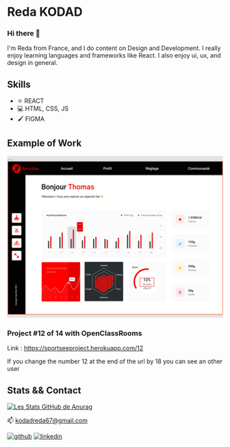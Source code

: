 # Reda KODAD

### Hi there 👋



I'm Reda from France, and I do content on Design and Development. I really enjoy learning languages and frameworks like React. I also enjoy ui, ux, and design in general.

## Skills

* ⚛️ REACT
* 💻 HTML, CSS, JS
* 🖌️ FIGMA

## Example of Work 

<img src="https://github.com/Redavela/Redavela/blob/0865c93f0f8d55b8c1785f0291ca135dc5b6d6e7/graphique.png" width="550">

### Project #12 of 14 with OpenClassRooms
Link : https://sportseeproject.herokuapp.com/12

If you change the number 12 at the end of the url by 18 you can see an other user



## Stats && Contact

[![Les Stats GitHub de Anurag](https://github-readme-stats.vercel.app/api?username=redavela)](https://github.com/anuraghazra/github-readme-stats)

📫  kodadreda67@gmail.com

[<img src='https://cdn.jsdelivr.net/npm/simple-icons@3.0.1/icons/github.svg' alt='github' height='40'>](https://github.com/Redavela)  [<img src='https://cdn.jsdelivr.net/npm/simple-icons@3.0.1/icons/linkedin.svg' alt='linkedin' height='40'>](https://www.linkedin.com/in/reda-kodad//)  


